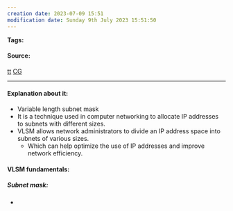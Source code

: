 ```yaml
---
creation date: 2023-07-09 15:51
modification date: Sunday 9th July 2023 15:51:50
---
```


**Tags:** 

#### Source:
[tt](https://www.techtarget.com/searchnetworking/definition/variable-length-subnet-mask#:~:text=Variable%20Length%20Subnet%20Mask%20(VLSM)%20is%20a%20subnet%20%2D%2D%20a,A%2C%20B%20or%20C%20network.)
[CG](https://chat.openai.com/share/b677b8c4-b342-444c-902b-83b53c528070)

--------------------------------------

#### Explanation about it:

* Variable length subnet mask
* It is a technique used in computer networking to allocate IP addresses to subnets with different sizes.
* VLSM allows network administrators to divide an IP address space into subnets of various sizes.
	* Which can help optimize the use of IP addresses and improve network efficiency.

#### VLSM fundamentals:

##### Subnet mask:
* 